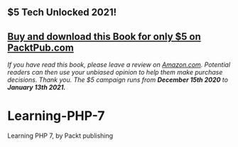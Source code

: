 ## $5 Tech Unlocked 2021!
[Buy and download this Book for only $5 on PacktPub.com](https://www.packtpub.com/product/learning-php-7/9781785880544)
-----
*If you have read this book, please leave a review on [Amazon.com](https://www.amazon.com/gp/product/1785880543).     Potential readers can then use your unbiased opinion to help them make purchase decisions. Thank you. The $5 campaign         runs from __December 15th 2020__ to __January 13th 2021.__*

# Learning-PHP-7
Learning PHP 7, by Packt publishing
